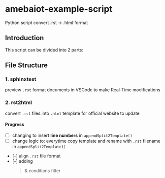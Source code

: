 # amebaiot-example-script
Python script convert .rst -> .html format

## Introduction

This script can be divided into 2 parts:

## File Structure

### 1. sphinxtest
preview `.rst` format documents in VSCode to make Real-Time modifications

### 2. rst2html
convert `.rst` files into `.html` template for official website to update

#### Progress
- [ ] changing to insert **line numbers** in `appendSplit2Template()`
- [ ] change logic to: everytime copy template and rename with `.rst` filename in `appendSplit2Template()`
- [-] align `.rst` file format
- [-] adding <blockquote> & conditions filter 